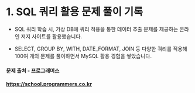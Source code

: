 

# 1. SQL 쿼리 활용 문제 풀이 기록

* SQL 쿼리 학습 시, 가상 DB에 쿼리 적용을 통한 데이터 추출 문제를 제공하는 온라인 저지 사이트를 활용했습니다.

* SELECT, GROUP BY, WITH, DATE_FORMAT, JOIN 등 다양한 쿼리를 적용해 100여 개의 문제를 풀이하면서 MySQL 활용 경험을 쌓았습니다.

#### 문제 출처 - 프로그래머스
#### https://school.programmers.co.kr

